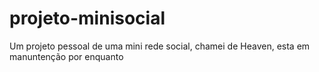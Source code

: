# projeto-minisocial

Um projeto pessoal de uma mini rede social, chamei de Heaven, esta em manuntenção por enquanto
